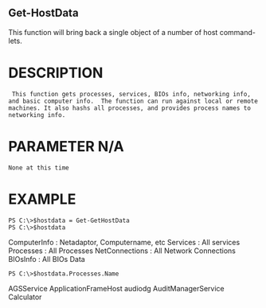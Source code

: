 ## Get-HostData
 This function will bring back a single object of a number of host command-lets.
 
# DESCRIPTION 
     This function gets processes, services, BIOs info, networking info, and basic computer info.  The function can run against local or remote machines. It also hashs all processes, and provides process names to networking info.
 
# PARAMETER  N/A 
    None at this time
 
# EXAMPLE 

    PS C:\>$hostdata = Get-GetHostData
    PS C:\>$hostdata  
         
ComputerInfo : Netadaptor, Computername, etc
Services : All services
Processes  :  All Processes
NetConnections : All Network Connections
BIOsInfo : All BIOs Data

    PS C:\>$hostdata.Processes.Name

AGSService
ApplicationFrameHost
audiodg
AuditManagerService
Calculator
               
